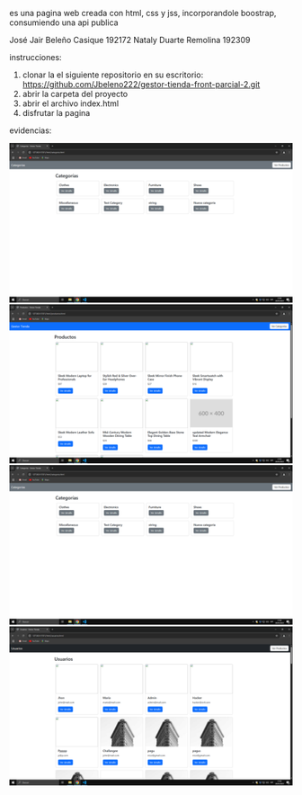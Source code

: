 es una pagina web creada con html, css y jss, incorporandole boostrap, consumiendo una api publica

José Jair Beleño Casique 192172
Nataly Duarte Remolina 192309

instrucciones:
1.  clonar la el siguiente repositorio en su escritorio: https://github.com/Jbeleno222/gestor-tienda-front-parcial-2.git
2. abrir la carpeta del proyecto
3. abrir el archivo index.html
4. disfrutar la pagina

evidencias:

![alt text](image-2.png)
![alt text](image.png)
![alt text](image-2.png)
![alt text](image-3.png)